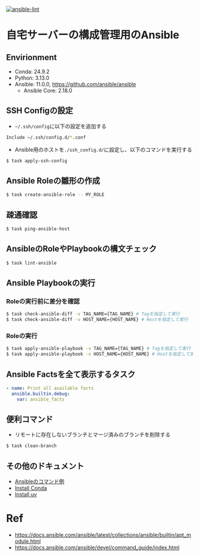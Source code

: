 [![ansible-lint](https://github.com/AobaIwaki123/ansible/actions/workflows/lint.yml/badge.svg)](https://github.com/AobaIwaki123/ansible/actions/workflows/lint.yml)

# 自宅サーバーの構成管理用のAnsible

## Envirionment

- Conda: 24.9.2
- Python: 3.13.0
- Ansible: 11.0.0, https://github.com/ansible/ansible
  - Ansible Core: 2.18.0

## SSH Configの設定

- `~/.ssh/config`に以下の設定を追加する

```sh
Include ~/.ssh/config.d/*.conf
```

- Ansible用のホストを`./ssh_config.d/`に設定し、以下のコマンドを実行する

```sh
$ task apply-ssh-config
```

## Ansible Roleの雛形の作成

```sh
$ task create-ansible-role -- MY_ROLE
```

## 疎通確認

```sh
$ task ping-ansible-host
```

## AnsibleのRoleやPlaybookの構文チェック

```sh
$ task lint-ansible
```

## Ansible Playbookの実行

### Roleの実行前に差分を確認

```sh
$ task check-ansible-diff -v TAG_NAME={TAG_NAME} # Tagを指定して実行
$ task check-ansible-diff -v HOST_NAME={HOST_NAME} # Hostを指定して実行
```

### Roleの実行

```sh
$ task apply-ansible-playbook -v TAG_NAME={TAG_NAME} # Tagを指定して実行
$ task apply-ansible-playbook -v HOST_NAME={HOST_NAME} # Hostを指定して実行
```

## Ansible Factsを全て表示するタスク

```yaml
- name: Print all available facts
  ansible.builtin.debug:
    var: ansible_facts
```

## 便利コマンド

- リモートに存在しないブランチとマージ済みのブランチを削除する

```sh
$ task clean-branch
```

## その他のドキュメント

- [Ansibleのコマンド例](docs/ansible-cmd.md)
- [Install Conda](docs/install-conda.md)
- [Install uv](docs/install-uv.md)

# Ref

- https://docs.ansible.com/ansible/latest/collections/ansible/builtin/apt_module.html
- https://docs.ansible.com/ansible/devel/command_guide/index.html
